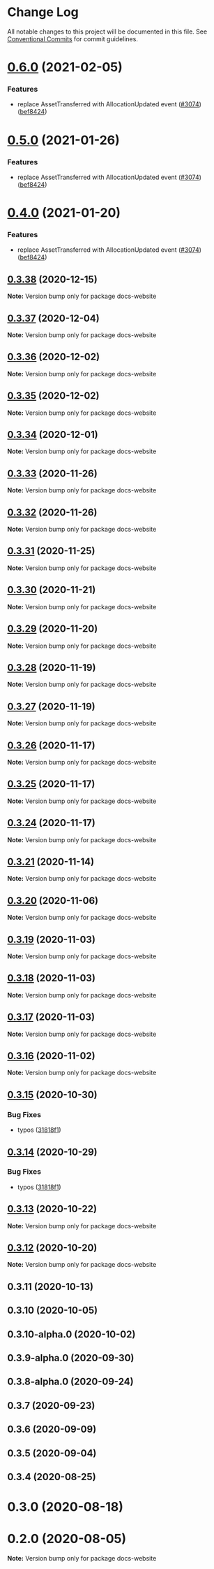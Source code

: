 # Change Log

All notable changes to this project will be documented in this file.
See [Conventional Commits](https://conventionalcommits.org) for commit guidelines.

# [0.6.0](https://github.com/statechannels/statechannels/compare/docs-website@0.3.35...docs-website@0.6.0) (2021-02-05)


### Features

* replace AssetTransferred with AllocationUpdated event ([#3074](https://github.com/statechannels/statechannels/issues/3074)) ([bef8424](https://github.com/statechannels/statechannels/commit/bef8424605e7bb956d7bdc971ac4eae1628f6bfb))





# [0.5.0](https://github.com/statechannels/statechannels/compare/docs-website@0.3.35...docs-website@0.5.0) (2021-01-26)


### Features

* replace AssetTransferred with AllocationUpdated event ([#3074](https://github.com/statechannels/statechannels/issues/3074)) ([bef8424](https://github.com/statechannels/statechannels/commit/bef8424605e7bb956d7bdc971ac4eae1628f6bfb))





# [0.4.0](https://github.com/statechannels/statechannels/compare/docs-website@0.3.35...docs-website@0.4.0) (2021-01-20)


### Features

* replace AssetTransferred with AllocationUpdated event ([#3074](https://github.com/statechannels/statechannels/issues/3074)) ([bef8424](https://github.com/statechannels/statechannels/commit/bef8424605e7bb956d7bdc971ac4eae1628f6bfb))





## [0.3.38](https://github.com/statechannels/statechannels/compare/docs-website@0.3.35...docs-website@0.3.38) (2020-12-15)

**Note:** Version bump only for package docs-website





## [0.3.37](https://github.com/statechannels/statechannels/compare/docs-website@0.3.35...docs-website@0.3.37) (2020-12-04)

**Note:** Version bump only for package docs-website





## [0.3.36](https://github.com/statechannels/statechannels/compare/docs-website@0.3.35...docs-website@0.3.36) (2020-12-02)

**Note:** Version bump only for package docs-website





## [0.3.35](https://github.com/statechannels/statechannels/compare/docs-website@0.3.34...docs-website@0.3.35) (2020-12-02)

**Note:** Version bump only for package docs-website





## [0.3.34](https://github.com/statechannels/statechannels/compare/docs-website@0.3.32...docs-website@0.3.34) (2020-12-01)

**Note:** Version bump only for package docs-website





## [0.3.33](https://github.com/statechannels/statechannels/compare/docs-website@0.3.32...docs-website@0.3.33) (2020-11-26)

**Note:** Version bump only for package docs-website





## [0.3.32](https://github.com/statechannels/statechannels/compare/docs-website@0.3.31...docs-website@0.3.32) (2020-11-26)

**Note:** Version bump only for package docs-website





## [0.3.31](https://github.com/statechannels/statechannels/compare/docs-website@0.3.30...docs-website@0.3.31) (2020-11-25)

**Note:** Version bump only for package docs-website





## [0.3.30](https://github.com/statechannels/statechannels/compare/docs-website@0.3.29...docs-website@0.3.30) (2020-11-21)

**Note:** Version bump only for package docs-website





## [0.3.29](https://github.com/statechannels/statechannels/compare/docs-website@0.3.25...docs-website@0.3.29) (2020-11-20)

**Note:** Version bump only for package docs-website





## [0.3.28](https://github.com/statechannels/statechannels/compare/docs-website@0.3.25...docs-website@0.3.28) (2020-11-19)

**Note:** Version bump only for package docs-website





## [0.3.27](https://github.com/statechannels/statechannels/compare/docs-website@0.3.25...docs-website@0.3.27) (2020-11-19)

**Note:** Version bump only for package docs-website





## [0.3.26](https://github.com/statechannels/statechannels/compare/docs-website@0.3.25...docs-website@0.3.26) (2020-11-17)

**Note:** Version bump only for package docs-website





## [0.3.25](https://github.com/statechannels/statechannels/compare/docs-website@0.3.24...docs-website@0.3.25) (2020-11-17)

**Note:** Version bump only for package docs-website





## [0.3.24](https://github.com/statechannels/statechannels/compare/docs-website@0.3.23...docs-website@0.3.24) (2020-11-17)

**Note:** Version bump only for package docs-website





## [0.3.21](https://github.com/statechannels/statechannels/compare/docs-website@0.3.20...docs-website@0.3.21) (2020-11-14)

**Note:** Version bump only for package docs-website





## [0.3.20](https://github.com/statechannels/statechannels/compare/docs-website@0.3.17...docs-website@0.3.20) (2020-11-06)

**Note:** Version bump only for package docs-website





## [0.3.19](https://github.com/statechannels/statechannels/compare/docs-website@0.3.17...docs-website@0.3.19) (2020-11-03)

**Note:** Version bump only for package docs-website





## [0.3.18](https://github.com/statechannels/statechannels/compare/docs-website@0.3.17...docs-website@0.3.18) (2020-11-03)

**Note:** Version bump only for package docs-website





## [0.3.17](https://github.com/statechannels/statechannels/compare/docs-website@0.3.15...docs-website@0.3.17) (2020-11-03)

**Note:** Version bump only for package docs-website





## [0.3.16](https://github.com/statechannels/statechannels/compare/docs-website@0.3.15...docs-website@0.3.16) (2020-11-02)

**Note:** Version bump only for package docs-website





## [0.3.15](https://github.com/statechannels/statechannels/compare/docs-website@0.3.13...docs-website@0.3.15) (2020-10-30)


### Bug Fixes

* typos ([31818f1](https://github.com/statechannels/statechannels/commit/31818f194f6b6dbe2d608ea63f2b23643df59af9))





## [0.3.14](https://github.com/statechannels/statechannels/compare/docs-website@0.3.13...docs-website@0.3.14) (2020-10-29)


### Bug Fixes

* typos ([31818f1](https://github.com/statechannels/statechannels/commit/31818f194f6b6dbe2d608ea63f2b23643df59af9))





## [0.3.13](https://github.com/statechannels/statechannels/compare/docs-website@0.3.12...docs-website@0.3.13) (2020-10-22)

**Note:** Version bump only for package docs-website





## [0.3.12](https://github.com/statechannels/statechannels/compare/docs-website@0.3.11...docs-website@0.3.12) (2020-10-20)

**Note:** Version bump only for package docs-website





## 0.3.11 (2020-10-13)



## 0.3.10 (2020-10-05)



## 0.3.10-alpha.0 (2020-10-02)



## 0.3.9-alpha.0 (2020-09-30)



## 0.3.8-alpha.0 (2020-09-24)



## 0.3.7 (2020-09-23)



## 0.3.6 (2020-09-09)



## 0.3.5 (2020-09-04)



## 0.3.4 (2020-08-25)



# 0.3.0 (2020-08-18)



# 0.2.0 (2020-08-05)

**Note:** Version bump only for package docs-website
